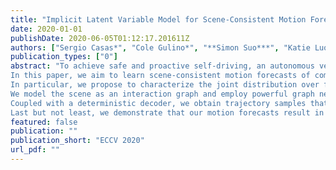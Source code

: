 ```yaml
---
title: "Implicit Latent Variable Model for Scene-Consistent Motion Forecasting"
date: 2020-01-01
publishDate: 2020-06-05T01:12:17.201611Z
authors: ["Sergio Casas*", "Cole Gulino*", "**Simon Suo***", "Katie Luo", "Renjie Liao", "Raquel Urtasun"]
publication_types: ["0"]
abstract: "To achieve safe and proactive self-driving, an autonomous vehicle must accurately perceive its environment, and understand the interactions among traffic participants.
In this paper, we aim to learn scene-consistent motion forecasts of complex urban traffic directly from sensor data.
In particular, we propose to characterize the joint distribution over future trajectories via an implicit latent variable model.
We model the scene as an interaction graph and employ powerful graph neural networks to learn a distributed latent representation of the scene.
Coupled with a deterministic decoder, we obtain trajectory samples that are consistent across traffic participants, achieving state-of-the-art results in motion forecasting and interaction understanding.
Last but not least, we demonstrate that our motion forecasts result in safer and more comfortable ego-motion planning."
featured: false
publication: ""
publication_short: "ECCV 2020"
url_pdf: ""
---
```


